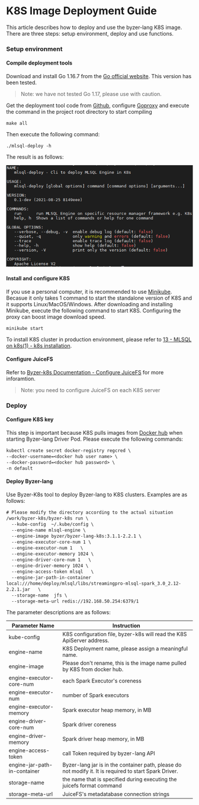 # K8S Image Deployment Guide

This article describes how to deploy and use the byzer-lang K8S image. There are three steps: setup environment, deploy and use functions.

### Setup environment

#### Compile deployment tools

Download and install Go 1.16.7 from the [Go official website](https://golang.org/dl/). This version has been tested.

> Note: we have not tested Go 1.17, please use with caution.

Get the deployment tool code from [Github](https://github.com/byzer-org/byzer-k8s), configure [Goproxy](https://github.com/goproxy/goproxy.cn) and execute the command in the project root directory to start compiling

```shell
make all
```

Then execute the following command:

```shell
./mlsql-deploy -h
```

The result is as follows:

<img src="/byzer-lang/zh-cn/installation/containerized_deployment/images/byzer-k8s_help.PNG" alt="mlsql-deploy_help"/>

#### Install and configure K8S

If you use a personal computer, it is recommended to use [Minikube](https://minikube.sigs.k8s.io/docs/). Becasue it only takes 1 command to start the standalone version of K8S and it supports Linux/MacOS/Windows. After downloading and installing Minikube, execute the following command to start K8S. Configuring the proxy can boost image download speed.

```shell
minikube start
```

To install K8S cluster in production environment, please refer to [13 - MLSQL on k8s(1) - k8s installation](https://mp.weixin.qq.com/s?__biz=MzI5NzEwODUwNw==&mid=2247483782&idx=1&sn=642b036caf8ab6a07ae7cdebe347acc3&chksm=ecbb54f2dbccdde4f6555f4e1c62403f073cf4e50d6aa66034700b2d9a8f97361857e518edc1&scene=21#wechat_redirect).

#### Configure JuiceFS

Refer to [Byzer-k8s Documentation - Configure JuiceFS](https://github.com/byzer-org/byzer-k8s#juicefs-file-system-setup) for more inforamtion.

> Note: you need to configure JuiceFS on each K8S server

### Deploy

#### Configure K8S key

This step is important because K8S pulls images from [Docker hub](https://hub.docker.com/) when starting Byzer-lang Driver Pod. Please execute the following commands:

```shell
kubectl create secret docker-registry regcred \
--docker-username=<docker hub user name> \
--docker-password=<docker hub password> \
-n default
```

#### Deploy Byzer-lang

Use Byzer-K8s tool to deploy Byzer-lang to K8S clusters. Examples are as follows:

```shell
# Please modify the directory according to the actual situation
/work/byzer-k8s/byzer-k8s run \
  --kube-config  ~/.kube/config \
  --engine-name mlsql-engine \
  --engine-image byzer/byzer-lang-k8s:3.1.1-2.2.1 \
  --engine-executor-core-num 1 \
  --engine-executor-num 1   \
  --engine-executor-memory 1024 \
  --engine-driver-core-num 1   \
  --engine-driver-memory 1024 \
  --engine-access-token mlsql   \
  --engine-jar-path-in-container local:///home/deploy/mlsql/libs/streamingpro-mlsql-spark_3.0_2.12-2.2.1.jar   \
  --storage-name  jfs \
  --storage-meta-url redis://192.168.50.254:6379/1
```

The parameter descriptions are as follows:

| Parameter Name | Instruction |
|------------------------------|------------------------------------------------|
| kube-config | K8S configuration file, byzer-k8s will read the K8S ApiServer address. |
| engine-name | K8S Deployment name, please assign a meaningful name. |
| engine-image | Please don't rename, this is the image name pulled by K8S from docker hub. |
| engine-executor-core-num | each Spark Executor's coreness |
| engine-executor-num | number of Spark executors |
| engine-executor-memory | Spark executor heap memory, in MB |
| engine-driver-core-num | Spark driver coreness |
| engine-driver-memory | Spark driver heap memory, in MB |
| engine-access-token | call Token required by byzer-lang API |
| engine-jar-path-in-container | Byzer-lang jar is in the container path, please do not modify it. It is required to start Spark Driver. |
| storage-name | the name that is specified during executing the juicefs format command |
| storage-meta-url | JuiceFS's metadatabase connection strings |

